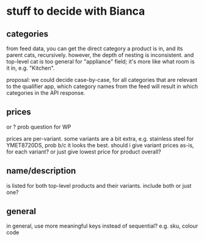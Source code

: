 # stuff to decide with Bianca

## categories

from feed data, you can get the direct category a product is in, and its parent cats, recursively. however, the depth of nesting is inconsistent. and top-level cat is too general for "appliance" field; it's more like what room is it in, e.g. "Kitchen".

proposal: we could decide case-by-case, for all categories that are relevant to the qualifier app, which category names from the feed will result in which categories in the API response.

## prices

<listprice> or <saleprice>? prob question for WP

prices are per-variant. some variants are a bit extra, e.g. stainless steel for YMET8720DS, prob b/c it looks the best. should i give variant prices as-is, for each variant? or just give lowest price for product overall?

## name/description

is listed for both top-level products and their variants. include both or just one?

## general

in general, use more meaningful keys instead of sequential? e.g. sku, colour code